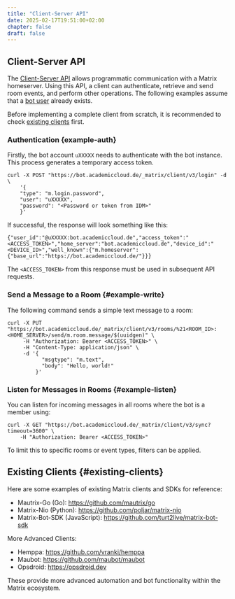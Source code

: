 ```yaml
---
title: "Client-Server API"
date: 2025-02-17T19:51:00+02:00
chapter: false
draft: false
---
```


## Client-Server API

The [Client-Server API](https://spec.matrix.org/latest/client-server-api) allows programmatic communication with a Matrix homeserver. Using this API, a client can authenticate, retrieve and send room events, and perform other
operations. The following examples assume that a [bot user](/automations/_index.en.md) already exists.

Before implementing a complete client from scratch, it is recommended to check [existing clients](#existing-clients) first.

### Authentication {example-auth}
Firstly, the bot account `uXXXXX` needs to authenticate with the bot instance. This process generates a temporary access token.

```
curl -X POST "https://bot.academiccloud.de/_matrix/client/v3/login" -d \
    '{
    "type": "m.login.password",
    "user": "uXXXXX",
    "password": "<Password or token from IDM>"
    }'
``` 

If successful, the response will look something like this:

``` 
{"user_id":"@uXXXXX:bot.academiccloud.de","access_token":"<ACCESS_TOKEN>","home_server":"bot.academiccloud.de","device_id":"<DEVICE_ID>","well_known":{"m.homeserver":{"base_url":"https://bot.academiccloud.de/"}}}
``` 

The `<ACCESS_TOKEN>` from this response must be used in subsequent API requests.

### Send a Message to a Room {#example-write}
The following command sends a simple text message to a room:

```
curl -X PUT "https://bot.academiccloud.de/_matrix/client/v3/rooms/%21<ROOM_ID>:<HOME_SERVER>/send/m.room.message/$(uuidgen)" \
     -H "Authorization: Bearer <ACCESS_TOKEN>" \
     -H "Content-Type: application/json" \
     -d '{
           "msgtype": "m.text",
           "body": "Hello, world!"
         }'
```

### Listen for Messages in Rooms {#example-listen}
You can listen for incoming messages in all rooms where the bot is a member using:

```
curl -X GET "https://bot.academiccloud.de/_matrix/client/v3/sync?timeout=3600" \
    -H "Authorization: Bearer <ACCESS_TOKEN>"
```

To limit this to specific rooms or event types, filters can be applied.

## Existing Clients {#existing-clients}

Here are some examples of existing Matrix clients and SDKs for reference:

- Mautrix-Go (Go): https://github.com/mautrix/go
- Matrix-Nio (Python): https://github.com/poljar/matrix-nio
- Matrix-Bot-SDK (JavaScript): https://github.com/turt2live/matrix-bot-sdk

More Advanced Clients:

- Hemppa: https://github.com/vranki/hemppa
- Maubot: https://github.com/maubot/maubot
- Opsdroid: https://opsdroid.dev

These provide more advanced automation and bot functionality within the Matrix ecosystem.
